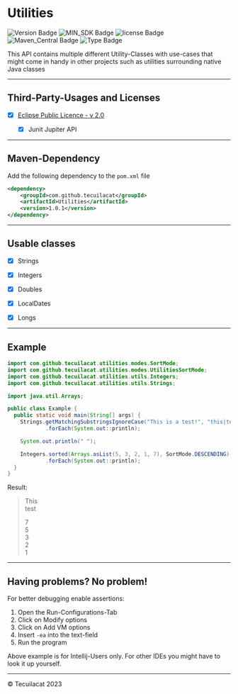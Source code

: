 # Utilities


![Version Badge](https://img.shields.io/badge/version-alpha-blue)
![MIN_SDK Badge](https://img.shields.io/badge/MIN_SDK-Java_17-red)
![license Badge](https://img.shields.io/badge/License-MIT-gree)
![Maven_Central Badge](https://img.shields.io/badge/maven_central-pending-brown)
![Type Badge](https://img.shields.io/badge/Software_Typ-utilities-green)

This API contains multiple different Utility-Classes with use-cases that might come in handy in other projects such as utilities surrounding native Java classes

---

## Third-Party-Usages and Licenses
- [X] [Eclipse Public Licence - v 2.0](https://github.com/junit-team/junit5/blob/main/LICENSE.md)
  - [X] Junit Jupiter API


--- 
## Maven-Dependency
Add the following dependency to the `pom.xml` file
```xml
<dependency>
    <groupId>com.github.tecuilacat</groupId>
    <artifactId>Utilities</artifactId>
    <version>1.0.1</version>
</dependency>
```

---
## Usable classes
- [X] Strings
- [X] Integers
- [X] Doubles
- [X] LocalDates
- [X] Longs


---

## Example

```java
import com.github.tecuilacat.utilities.modes.SortMode;
import com.github.tecuilacat.utilities.modes.UtilitiesSortMode;
import com.github.tecuilacat.utilities.utils.Integers;
import com.github.tecuilacat.utilities.utils.Strings;

import java.util.Arrays;

public class Example {
  public static void main(String[] args) {
    Strings.getMatchingSubstringsIgnoreCase("This is a test!", "this|test")
            .forEach(System.out::println);

    System.out.println(" ");

    Integers.sorted(Arrays.asList(5, 3, 2, 1, 7), SortMode.DESCENDING)
            .forEach(System.out::println);
  }
}
```

Result:
> This  
> test  
>  
> 7  
> 5  
> 3  
> 2  
> 1

---

## Having problems? No problem!
For better debugging enable assertions:
1. Open the Run-Configurations-Tab
2. Click on Modify options
3. Click on Add VM options
4. Insert `-ea` into the text-field
5. Run the program

Above example is for Intellij-Users only. For other IDEs you might have to look it up yourself.

---
&copy; Tecuilacat 2023